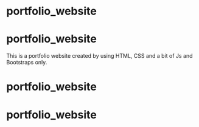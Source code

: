 # portfolio_website
# portfolio_website
This is a portfolio website created by using HTML, CSS and a bit of Js and Bootstraps only. 
# portfolio_website
# portfolio_website
